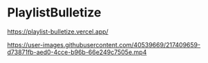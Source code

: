 # PlaylistBulletize
https://playlist-bulletize.vercel.app/
</br>

https://user-images.githubusercontent.com/40539669/217409659-d73871fb-aed0-4cce-b96b-66e249c7505e.mp4

